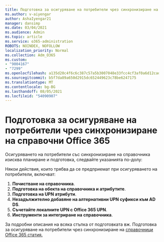 ```yaml
---
title: Подготовка за осигуряване на потребители чрез синхронизиране на справочни Office 365
ms.author: v-aiyengar
author: AshaIyengar21
manager: dansimp
ms.date: 03/04/2021
ms.audience: Admin
ms.topic: article
ms.service: o365-administration
ROBOTS: NOINDEX, NOFOLLOW
localization_priority: Normal
ms.collection: Adm_O365
ms.custom:
- "9004167"
- "7299"
ms.openlocfilehash: a135d20c4f6c6c387c57a5b3007048e33fcc4cf3af0a6d12cad91b62d53463c7
ms.sourcegitcommit: b5f7da89a650d2915dc652449623c78be6247175
ms.translationtype: MT
ms.contentlocale: bg-BG
ms.lasthandoff: 08/05/2021
ms.locfileid: "54090907"
---
```

# <a name="prepare-to-provision-users-through-directory-synchronization-to-office-365"></a>Подготовка за осигуряване на потребители чрез синхронизиране на справочни Office 365

Осигуряването на потребители със синхронизиране на справочника изисква планиране и подготовка, следвайте указанията по-долу:

Някои действия, които трябва да се предприемат при осигуряването на потребители, включват:
1. **Почистване на справочника**.
1. **Подготовка на обекта на справочника и атрибутите**.
1. **Подготовка на UPN атрибути**.
1. **Незадължително добавяне на алтернативни UPN суфикси към AD DS**.
1. **Съчетайте локалните UPN с Office 365 UPN**.
1. **Инструменти за интегриране на справочника**.

За подробни описания на всяка стъпка от подготовката вж. Подготовка за осигуряване на потребители чрез синхронизиране на [справочници Office 365 статия.](https://aka.ms/office365assistantprovisionuserstooffice365)